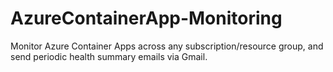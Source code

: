# AzureContainerApp-Monitoring
Monitor Azure Container Apps across any subscription/resource group, and send periodic health summary emails via Gmail.
